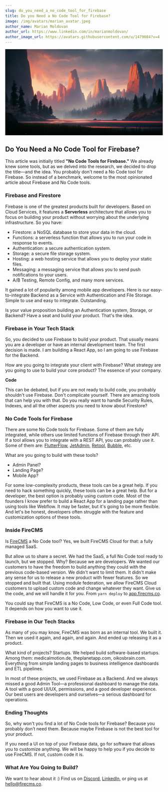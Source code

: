 ```yaml
---
slug: do_you_need_a_no_code_tool_for_firebase
title: Do you Need a No Code Tool for Firebase?
image: /img/avatars/marian_avatar.jpeg
author_name: Marian Moldovan
author_url: https://www.linkedin.com/in/marianmoldovan/
author_image_url: https://avatars.githubusercontent.com/u/1479084?v=4
---
```


![Firebase Landscape](../static/img/blog/landscape.jpg)

## Do You Need a No Code Tool for Firebase?

This article was initially titled **"No Code Tools for Firebase."** We already knew some tools, but as we delved into the research, we decided to drop the title—and the idea. You probably don't need a No Code tool for Firebase. So instead of a benchmark, welcome to the most opinionated article about Firebase and No Code tools.

### Firebase and Firestore

Firebase is one of the greatest products built for developers. Based on Cloud Services, it features a **Serverless** architecture that allows you to focus on building your product without worrying about the underlying infrastructure. So you have:

- Firestore: a NoSQL database to store your data in the cloud.
- Functions: a serverless function that allows you to run your code in response to events.
- Authentication: a secure authentication system.
- Storage: a secure file storage system.
- Hosting: a web hosting service that allows you to deploy your static files.
- Messaging: a messaging service that allows you to send push notifications to your users.
- A/B Testing, Remote Config, and many more services.

It gained a lot of popularity among mobile app developers. Here is our easy-to-integrate Backend as a Service with Authentication and File Storage. Simple to use and easy to integrate. Outstanding.

Is your value proposition building an Authentication system, Storage, or Backend? Have a seat and build your product. That's the idea.

### Firebase in Your Tech Stack

So, you decided to use Firebase to build your product. That usually means you are a developer or have an internal development team. The first decision is made. I am building a React App, so I am going to use Firebase for the Backend.

How are you going to integrate your client with Firebase? What strategy are you going to use to build your core product? The essence of your company.

**Code**

This can be debated, but if you are not ready to build code, you probably shouldn't use Firebase. Don't complicate yourself. There are amazing tools that can help you with that. Do you really want to handle Security Rules, Indexes, and all the other aspects you need to know about Firestore?

### No Code Tools for Firebase

There are some No Code tools for Firebase. Some of them are fully integrated, while others use limited functions of Firebase through their API. If a tool allows you to integrate with a REST API, you can probably use it. Some of them are: [FlutterFlow](https://www.flutterflow.io/), [JetAdmin](https://www.jetadmin.io/), [Retool](https://retool.com/), [Bubble](https://bubble.io/), etc.

What are you going to build with these tools?

- Admin Panel?
- Landing Page?
- Mobile App?

For some low-complexity products, these tools can be a great help. If you need to hack something quickly, these tools can be a great help. But for a developer, the best option is probably using custom code. Most of the founders I know prefer to build a React App for a landing page rather than using tools like Webflow. It may be faster, but it's going to be more flexible. And let's be honest, developers often struggle with the feature and customization options of these tools.

### Inside FireCMS

Is [FireCMS](https://app.firecms.co) a No Code tool? Yes, we built FireCMS Cloud for that: a fully managed SaaS.

But allow us to share a secret. We had the SaaS, a full No Code tool ready to launch, but we stopped. Why? Because we are developers. We wanted our customers to have the freedom to build anything they could with the previous code-based version. We didn't want to limit them. It didn't make any sense for us to release a new product with fewer features. So we stopped and built that. Using module federation, we allow FireCMS Cloud customers to upload custom code and change whatever they want. Give us the code, and we will handle it for you. From `yarn deploy` to [app.firecms.co](https://app.firecms.co).

You could say that FireCMS is a No Code, Low Code, or even Full Code tool. It depends on how you want to use it.

### Firebase in Our Tech Stacks

As many of you may know, FireCMS was born as an internal tool. We built it. Then we used it again, and again, and again. And ended up releasing it as a product.

What kind of projects? Startups. We helped build software-based startups. Among them: medicalmotion.de, theplanetapp.com, oikosbrain.com. Everything from simple landing pages to business intelligence dashboards and ETL pipelines.

In most of these projects, we used Firebase as a Backend. And we always missed a good Admin Tool—a professional dashboard to manage the data. A tool with a good UI/UX, permissions, and a good developer experience. Our best users are developers and ourselves—a serious dashboard for operations.

### Ending Thoughts

So, why won't you find a lot of No Code tools for Firebase? Because you probably don’t need them. Because maybe Firebase is not the best tool for your product.

If you need a UI on top of your Firebase data, go for software that allows you to customize anything. We will be happy to help you if you decide to use FireCMS. If not, custom code it is.

### What Are You Going to Build?

We want to hear about it :) Find us on [Discord](https://discord.gg/fxy7xsQm3m), [LinkedIn](https://www.linkedin.com/company/firecms/?originalSubdomain=es), or ping us at [hello@firecms.co](mailto:hello@firecms.co).
